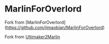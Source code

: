 # MarlinForOverlord

Fork from [MarlinForOverlord] (https://github.com/jimaobian/MarlinForOverlord)

Fork from [Ultimaker2Marlin](https://github.com/Ultimaker/Ultimaker2Marlin)
